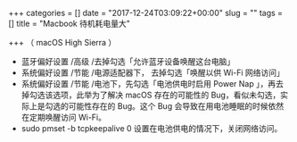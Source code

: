 +++
categories = []
date = "2017-12-24T03:09:22+00:00"
slug = ""
tags = []
title = "Macbook 待机耗电量大"

+++
（ macOS High Sierra ）

* 蓝牙偏好设置 /高级 /去掉勾选「允许蓝牙设备唤醒这台电脑」
* 系统偏好设置 /节能 /电源适配器下， 去掉勾选「唤醒以供 Wi-Fi 网络访问」
* 系统偏好设置 /节能 /电池下，先勾选「电池供电时启用 Power Nap 」，再去掉勾选该选项，此举为了解决 macOS  存在的可能性的 Bug，看似未勾选，实际上是勾选的可能性存在的 Bug。这个 Bug 会导致在用电池睡眠的时候依然在定期唤醒访问 Wi-Fi。
*  sudo pmset -b tcpkeepalive 0 设置在电池供电的情况下，关闭网络访问。
